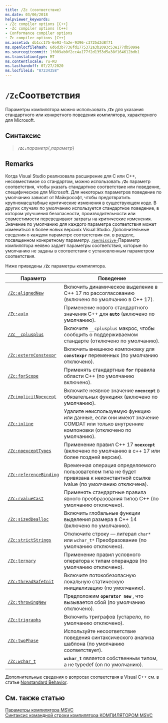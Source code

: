 ```yaml
---
title: /Zc (соответствие)
ms.date: 03/06/2018
helpviewer_keywords:
- /Zc compiler options [C++]
- -Zc compiler options [C++]
- Conformance compiler options
- Zc compiler options [C++]
ms.assetid: db1cc175-6e93-4a2e-9396-c3725d2d8f71
ms.openlocfilehash: 6d6d3b7736fd1775372a3b2093c53e177db5099e
ms.sourcegitcommit: 1f009ab0f2cc4a177f2d1353d5a38f164612bdb1
ms.translationtype: MT
ms.contentlocale: ru-RU
ms.lasthandoff: 07/27/2020
ms.locfileid: "87234358"
---
```

# <a name="zc-conformance"></a>`/Zc`Соответствия

Параметры компилятора можно использовать **`/Zc`** для указания стандартного или конкретного поведения компилятора, характерного для Microsoft.

## <a name="syntax"></a>Синтаксис

> **`/Zc:`**_параметр_{,_параметр_}

## <a name="remarks"></a>Remarks

Когда Visual Studio реализовала расширение для C или C++, несовместимое со стандартом, можно использовать **`/Zc`** параметр соответствия, чтобы указать стандартное соответствие или поведение, специфическое для Microsoft. Для некоторых параметров поведение по умолчанию зависит от Майкрософт, чтобы предотвратить крупномасштабные критические изменения в существующем коде. В других случаях по умолчанию используется стандартное поведение, в котором улучшения безопасности, производительности или совместимости перевешивают затраты на критические изменения. Значение по умолчанию для каждого параметра соответствия может измениться в более новых версиях Visual Studio. Дополнительные сведения о каждом параметре соответствия см. в разделе, посвященном конкретному параметру. [`/permissive-`](permissive-standards-conformance.md)Параметр компилятора неявно задает параметры соответствия, которые по умолчанию не заданы в соответствии с установленным параметром соответствия.

Ниже приведены **`/Zc`** параметры компилятора.

| Параметр | Поведение |
|--|--|
| [`/Zc:alignedNew`](zc-alignednew.md) | Включить динамическое выделение в C++ 17 по рассогласованию (включено по умолчанию в C++ 17). |
| [`/Zc:auto`](zc-auto-deduce-variable-type.md) | Применение нового стандартного значения C++ для **`auto`** (включено по умолчанию). |
| [`/Zc__cplusplus`](zc-cplusplus.md) | Включите `__cplusplus` макрос, чтобы сообщить о поддерживаемом стандарте (отключено по умолчанию). |
| [`/Zc:externConstexpr`](zc-externconstexpr.md) | Включить внешнюю компоновку для **`constexpr`** переменных (по умолчанию отключено). |
| [`/Zc:forScope`](zc-forscope-force-conformance-in-for-loop-scope.md) | Применять стандартные **`for`** правила области C++ (по умолчанию включено). |
| [`/ZcimplicitNoexcept`](zc-implicitnoexcept-implicit-exception-specifiers.md) | Включите неявное значение **`noexcept`** в обязательных функциях (включено по умолчанию). |
| [`/Zc:inline`](zc-inline-remove-unreferenced-comdat.md) | Удалите неиспользуемую функцию или данные, если они имеют значение COMDAT или только внутренние компоновки (отключено по умолчанию). |
| [`/Zc:noexceptTypes`](zc-noexcepttypes.md) | Применение правил C++ 17 **`noexcept`** (включено по умолчанию в c++ 17 или более поздней версии). |
| [`/Zc:referenceBinding`](zc-referencebinding-enforce-reference-binding-rules.md) | Временная операция определяемого пользователем типа не будет привязана к неконстантной ссылке lvalue (по умолчанию отключена). |
| [`/Zc:rvalueCast`](zc-rvaluecast-enforce-type-conversion-rules.md) | Применять стандартные правила явного преобразования типов C++ (по умолчанию отключено). |
| [`/Zc:sizedDealloc`](zc-sizeddealloc-enable-global-sized-dealloc-functions.md) | Включить глобальные функции выделения размера в C++ 14 (включено по умолчанию). |
| [`/Zc:strictStrings`](zc-strictstrings-disable-string-literal-type-conversion.md) | Отключите строку — литерал `char*` или `wchar_t*` Преобразование (по умолчанию отключено). |
| [`/Zc:ternary`](zc-ternary.md) | Применение правил условного оператора к типам операндов (по умолчанию отключено). |
| [`/Zc:threadSafeInit`](zc-threadsafeinit-thread-safe-local-static-initialization.md) | Включите потокобезопасную локальную статическую инициализацию (по умолчанию). |
| [`/Zc:throwingNew`](zc-throwingnew-assume-operator-new-throws.md) | Предположим **`operator new`** , что вызывается сбой (по умолчанию отключено). |
| [`/Zc:trigraphs`](zc-trigraphs-trigraphs-substitution.md) | Включить триграфов (устарело, по умолчанию отключено). |
| [`/Zc:twoPhase`](zc-twophase.md) | Используйте несоответствие поведения синтаксического анализа шаблона (по умолчанию соответствует). |
| [`/Zc:wchar_t`](zc-wchar-t-wchar-t-is-native-type.md) | **`wchar_t`** является собственным типом, а не typedef (on по умолчанию). |

Дополнительные сведения о вопросах соответствия в Visual C++ см. в статье [Nonstandard Behavior](../../cpp/nonstandard-behavior.md).

## <a name="see-also"></a>См. также статью

[Параметры компилятора MSVC](compiler-options.md)<br/>
[Синтаксис командной строки компилятора КОМПИЛЯТОРОМ MSVC](compiler-command-line-syntax.md)
